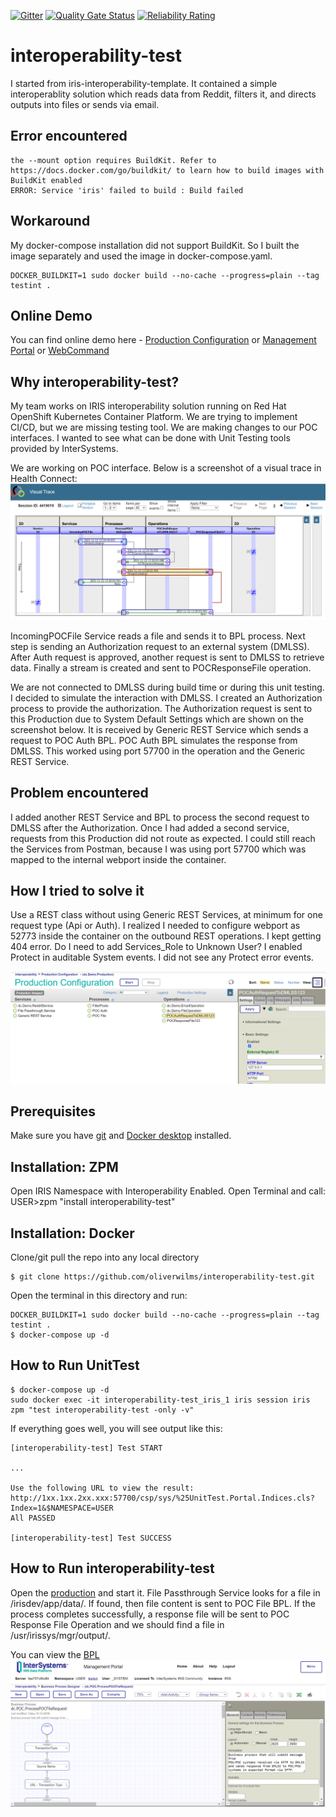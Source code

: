 [![Gitter](https://img.shields.io/badge/Available%20on-Intersystems%20Open%20Exchange-00b2a9.svg)](https://openexchange.intersystems.com/package/interoperability-test)
 [![Quality Gate Status](https://community.objectscriptquality.com/api/project_badges/measure?project=intersystems_iris_community%2Finteroperability-test&metric=alert_status)](https://community.objectscriptquality.com/dashboard?id=intersystems_iris_community%2Finteroperability-test)
 [![Reliability Rating](https://community.objectscriptquality.com/api/project_badges/measure?project=intersystems_iris_community%2Finteroperability-test&metric=reliability_rating)](https://community.objectscriptquality.com/dashboard?id=intersystems_iris_community%2Finteroperability-test)
# interoperability-test
I started from iris-interoperability-template. It contained a simple interoperablity solution which reads data from Reddit, filters it, and directs outputs into files or sends via email.

## Error encountered
```
the --mount option requires BuildKit. Refer to https://docs.docker.com/go/buildkit/ to learn how to build images with BuildKit enabled
ERROR: Service 'iris' failed to build : Build failed
```
## Workaround
My docker-compose installation did not support BuildKit. So I built the image separately and used the image in docker-compose.yaml.
```
DOCKER_BUILDKIT=1 sudo docker build --no-cache --progress=plain --tag testint .
```

## Online Demo
You can find online demo here - [Production Configuration](https://interoperability-test.demo.community.intersystems.com/csp/user/EnsPortal.ProductionConfig.zen?PRODUCTION=dc.Demo.Production) or [Management Portal](https://interoperability-test.demo.community.intersystems.com/csp/sys/UtilHome.csp) or [WebCommand](https://interoperability-test.demo.community.intersystems.com/csp/user/webcmd.csp)

## Why interoperability-test?

My team works on IRIS interoperability solution running on Red Hat OpenShift Kubernetes Container Platform. We are trying to implement CI/CD, but we are missing testing tool. We are making changes to our POC interfaces. I wanted to see what can be done with Unit Testing tools provided by InterSystems.

We are working on POC interface. Below is a screenshot of a visual trace in Health Connect:
![screenshot](https://github.com/oliverwilms/bilder/blob/main/TracePOCinHC.PNG)

IncomingPOCFile Service reads a file and sends it to BPL process. Next step is sending an Authorization request to an external system (DMLSS). After Auth request is approved, another request is sent to DMLSS to retrieve data. Finally a stream is created and sent to POCResponseFile operation.

We are not connected to DMLSS during build time or during this unit testing. I decided to simulate the interaction with DMLSS. I created an Authorization process to provide the authorization. The Authorization request is sent to this Production due to System Default Settings which are shown on the screenshot below. It is received by Generic REST Service which sends a request to POC Auth BPL. POC Auth BPL simulates the response from DMLSS. This worked using port 57700 in the operation and the Generic REST Service.

## Problem encountered

I added another REST Service and BPL to process the second request to DMLSS after the Authorization. Once I had added a second service, requests from this Production did not route as expected. I could still reach the Services from Postman, because I was using port 57700 which was mapped to the internal webport inside the container.

## How I tried to solve it

Use a REST class without using Generic REST Services, at minimum for one request type (Api or Auth). I realized I needed to configure webport as 52773 inside the container on the outbound REST operations. I kept getting 404 error. Do I need to add Services_Role to Unknown User? I enabled Protect in auditable System events. I did not see any Protect error events.

![screenshot](https://github.com/oliverwilms/bilder/blob/main/testint.PNG)

## Prerequisites
Make sure you have [git](https://git-scm.com/book/en/v2/Getting-Started-Installing-Git) and [Docker desktop](https://www.docker.com/products/docker-desktop) installed.

## Installation: ZPM

Open IRIS Namespace with Interoperability Enabled.
Open Terminal and call:
USER>zpm "install interoperability-test"

## Installation: Docker
Clone/git pull the repo into any local directory

```
$ git clone https://github.com/oliverwilms/interoperability-test.git
```

Open the terminal in this directory and run:

```
DOCKER_BUILDKIT=1 sudo docker build --no-cache --progress=plain --tag testint .
$ docker-compose up -d
```

## How to Run UnitTest

```
$ docker-compose up -d
sudo docker exec -it interoperability-test_iris_1 iris session iris
zpm "test interoperability-test -only -v"
```

If everything goes well, you will see output like this:
```
[interoperability-test] Test START

...

Use the following URL to view the result:
http://1xx.1xx.2xx.xxx:57700/csp/sys/%25UnitTest.Portal.Indices.cls?Index=1&$NAMESPACE=USER
All PASSED

[interoperability-test] Test SUCCESS
```

## How to Run interoperability-test

Open the [production](https://interoperability-test.demo.community.intersystems.com/csp/user/EnsPortal.ProductionConfig.zen?PRODUCTION=dc.Demo.Production) and start it.
File Passthrough Service looks for a file in /irisdev/app/data/. If found, then file content is sent to POC File BPL.
If the process completes successfully, a response file will be sent to POC Response File Operation and we should find a file in /usr/irissys/mgr/output/.

You can view the [BPL](https://interoperability-test.demo.community.intersystems.com/csp/user/EnsPortal.BPLEditor.zen?BP=dc.POC.ProcessPOCFileRequest.bpl) 
![screenshot](https://github.com/oliverwilms/bilder/blob/main/interoperability-test_BPL.png)
